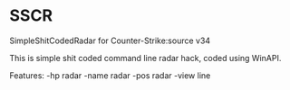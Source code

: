 # SSCR
SimpleShitCodedRadar for Counter-Strike:source v34

This is simple shit coded command line radar hack, coded using WinAPI.

Features:
-hp radar
-name radar
-pos radar
-view line


